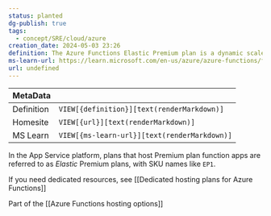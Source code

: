 ```yaml
---
status: planted
dg-publish: true
tags:
  - concept/SRE/cloud/azure
creation_date: 2024-05-03 23:26
definition: The Azure Functions Elastic Premium plan is a dynamic scale hosting option for function apps.
ms-learn-url: https://learn.microsoft.com/en-us/azure/azure-functions/functions-premium-plan
url: undefined
---
```

| MetaData   |                                              |
| ---------- | -------------------------------------------- |
| Definition | `VIEW[{definition}][text(renderMarkdown)]`   |
| Homesite   | `VIEW[{url}][text(renderMarkdown)]`          |
| MS Learn   | `VIEW[{ms-learn-url}][text(renderMarkdown)]` |
In the App Service platform, plans that host Premium plan function apps are referred to as _Elastic_ Premium plans, with SKU names like `EP1`.

If you need dedicated resources, see [[Dedicated hosting plans for Azure Functions]]

Part of the [[Azure Functions hosting options]]

